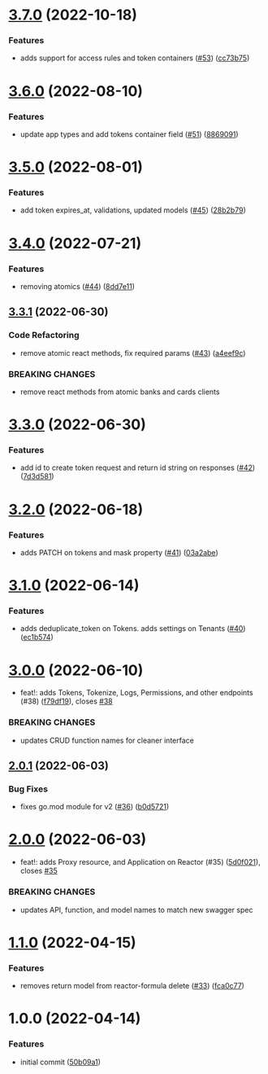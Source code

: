 # [3.7.0](https://github.com/Basis-Theory/basistheory-go/compare/v3.6.0...v3.7.0) (2022-10-18)


### Features

* adds support for access rules and token containers ([#53](https://github.com/Basis-Theory/basistheory-go/issues/53)) ([cc73b75](https://github.com/Basis-Theory/basistheory-go/commit/cc73b7507a91cf56bafd650d48737dffde4f2134))

# [3.6.0](https://github.com/Basis-Theory/basistheory-go/compare/v3.5.0...v3.6.0) (2022-08-10)


### Features

* update app types and add tokens container field ([#51](https://github.com/Basis-Theory/basistheory-go/issues/51)) ([8869091](https://github.com/Basis-Theory/basistheory-go/commit/8869091236381d7b8905d482ee726ef04755a607))

# [3.5.0](https://github.com/Basis-Theory/basistheory-go/compare/v3.4.0...v3.5.0) (2022-08-01)


### Features

* add token expires_at, validations, updated models  ([#45](https://github.com/Basis-Theory/basistheory-go/issues/45)) ([28b2b79](https://github.com/Basis-Theory/basistheory-go/commit/28b2b79a5a1774c500619409630fe8a7f11c78d8))

# [3.4.0](https://github.com/Basis-Theory/basistheory-go/compare/v3.3.1...v3.4.0) (2022-07-21)


### Features

* removing atomics ([#44](https://github.com/Basis-Theory/basistheory-go/issues/44)) ([8dd7e11](https://github.com/Basis-Theory/basistheory-go/commit/8dd7e11bc64c2e84f1f1f0ca8362fc64515798eb))

## [3.3.1](https://github.com/Basis-Theory/basistheory-go/compare/v3.3.0...v3.3.1) (2022-06-30)


### Code Refactoring

* remove atomic react methods, fix required params ([#43](https://github.com/Basis-Theory/basistheory-go/issues/43)) ([a4eef9c](https://github.com/Basis-Theory/basistheory-go/commit/a4eef9c95cd11862b333f4d277a635f73367d0e5))


### BREAKING CHANGES

* remove react methods from atomic banks and cards clients

# [3.3.0](https://github.com/Basis-Theory/basistheory-go/compare/v3.2.0...v3.3.0) (2022-06-30)


### Features

* add id to create token request and return id string on responses ([#42](https://github.com/Basis-Theory/basistheory-go/issues/42)) ([7d3d581](https://github.com/Basis-Theory/basistheory-go/commit/7d3d5818f7043b3dd5928d0a28cb515e51a2efcc))

# [3.2.0](https://github.com/Basis-Theory/basistheory-go/compare/v3.1.0...v3.2.0) (2022-06-18)


### Features

* adds PATCH on tokens and mask property ([#41](https://github.com/Basis-Theory/basistheory-go/issues/41)) ([03a2abe](https://github.com/Basis-Theory/basistheory-go/commit/03a2abea80f76a037d867f346daf076a12e162e8))

# [3.1.0](https://github.com/Basis-Theory/basistheory-go/compare/v3.0.0...v3.1.0) (2022-06-14)


### Features

* adds deduplicate_token on Tokens. adds settings on Tenants ([#40](https://github.com/Basis-Theory/basistheory-go/issues/40)) ([ec1b574](https://github.com/Basis-Theory/basistheory-go/commit/ec1b574b146bcaf331d97e0c6329b7b04d9179c6))

# [3.0.0](https://github.com/Basis-Theory/basistheory-go/compare/v2.0.1...v3.0.0) (2022-06-10)


* feat!: adds Tokens, Tokenize, Logs, Permissions, and other endpoints (#38) ([f79df19](https://github.com/Basis-Theory/basistheory-go/commit/f79df19fc0b68f8c3d574dae356c7e3835b55383)), closes [#38](https://github.com/Basis-Theory/basistheory-go/issues/38)


### BREAKING CHANGES

* updates CRUD function names for cleaner interface

## [2.0.1](https://github.com/Basis-Theory/basistheory-go/compare/v2.0.0...v2.0.1) (2022-06-03)


### Bug Fixes

* fixes go.mod module for v2 ([#36](https://github.com/Basis-Theory/basistheory-go/issues/36)) ([b0d5721](https://github.com/Basis-Theory/basistheory-go/commit/b0d5721af398d189ffd026b4f1c25a426869b45a))

# [2.0.0](https://github.com/Basis-Theory/basistheory-go/compare/v1.1.0...v2.0.0) (2022-06-03)


* feat!: adds Proxy resource, and Application on Reactor (#35) ([5d0f021](https://github.com/Basis-Theory/basistheory-go/commit/5d0f0215354a9218f10c993e524547dc7d0ca30b)), closes [#35](https://github.com/Basis-Theory/basistheory-go/issues/35)


### BREAKING CHANGES

* updates API, function, and model names to match new swagger spec

# [1.1.0](https://github.com/Basis-Theory/basistheory-go/compare/v1.0.0...v1.1.0) (2022-04-15)


### Features

* removes return model from reactor-formula delete ([#33](https://github.com/Basis-Theory/basistheory-go/issues/33)) ([fca0c77](https://github.com/Basis-Theory/basistheory-go/commit/fca0c7772809b6978226ca0870c5daa5738845b7))

# 1.0.0 (2022-04-14)


### Features

* initial commit ([50b09a1](https://github.com/Basis-Theory/basistheory-go/commit/50b09a1256d9f96a71984d37e88f6f065edb115b))
